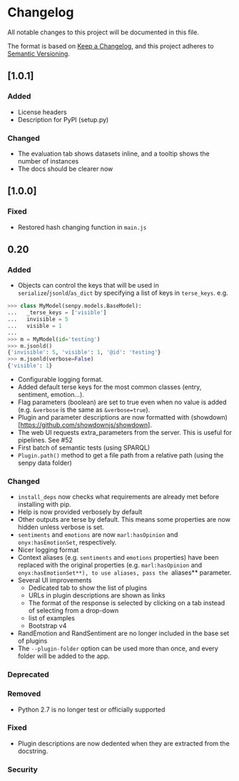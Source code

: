 # Changelog
All notable changes to this project will be documented in this file.

The format is based on [Keep a Changelog](https://keepachangelog.com/en/1.0.0/),
and this project adheres to [Semantic Versioning](https://semver.org/spec/v2.0.0.html).

## [1.0.1]
### Added
* License headers
* Description for PyPI (setup.py)

### Changed
* The evaluation tab shows datasets inline, and a tooltip shows the number of instances
* The docs should be clearer now

## [1.0.0]
### Fixed
* Restored hash changing function in `main.js`

## 0.20

### Added
* Objects can control the keys that will be used in `serialize`/`jsonld`/`as_dict` by specifying a list of keys in `terse_keys`.
e.g.
```python
>>> class MyModel(senpy.models.BaseModel):
...   _terse_keys = ['visible']
...   invisible = 5
...   visible = 1
...
>>> m = MyModel(id='testing')
>>> m.jsonld()
{'invisible': 5, 'visible': 1, '@id': 'testing'}
>>> m.jsonld(verbose=False)
{'visible': 1}
```
* Configurable logging format.
* Added default terse keys for the most common classes (entry, sentiment, emotion...).
* Flag parameters (boolean) are set to true even when no value is added (e.g. `&verbose` is the same as `&verbose=true`).
* Plugin and parameter descriptions are now formatted with (showdown)[https://github.com/showdownjs/showdown].
* The web UI requests extra_parameters from the server. This is useful for pipelines. See #52
* First batch of semantic tests (using SPARQL)
* `Plugin.path()` method to get a file path from a relative path (using the senpy data folder)

### Changed
* `install_deps` now checks what requirements are already met before installing with pip.
* Help is now provided verbosely by default
* Other outputs are terse by default. This means some properties are now hidden unless verbose is set.
* `sentiments` and `emotions` are now `marl:hasOpinion` and `onyx:hasEmotionSet`, respectively.
* Nicer logging format
* Context aliases (e.g. `sentiments` and `emotions` properties) have been replaced with the original properties (e.g. `marl:hasOpinion` and `onyx:hasEmotionSet**), to use aliases, pass the `aliases** parameter.
* Several UI improvements
  * Dedicated tab to show the list of plugins
  * URLs in plugin descriptions are shown as links
  * The format of the response is selected by clicking on a tab instead of selecting from a drop-down
  * list of examples
  * Bootstrap v4
* RandEmotion and RandSentiment are no longer included in the base set of plugins
* The `--plugin-folder` option can be used more than once, and every folder will be added to the app.

### Deprecated
### Removed
* Python 2.7 is no longer test or officially supported
### Fixed
* Plugin descriptions are now dedented when they are extracted from the docstring.
### Security

